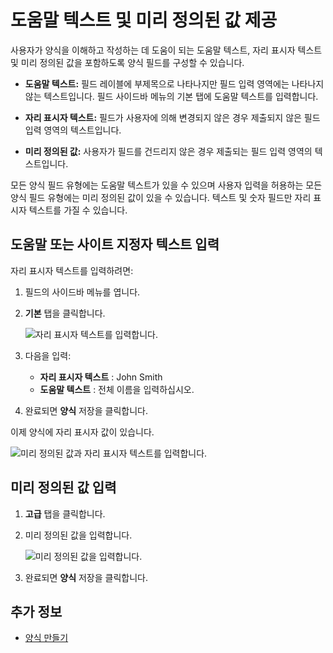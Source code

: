 # 도움말 텍스트 및 미리 정의된 값 제공

사용자가 양식을 이해하고 작성하는 데 도움이 되는 도움말 텍스트, 자리 표시자 텍스트 및 미리 정의된 값을 포함하도록 양식 필드를 구성할 수 있습니다.

* **도움말 텍스트:** 필드 레이블에 부제목으로 나타나지만 필드 입력 영역에는 나타나지 않는 텍스트입니다. 필드 사이드바 메뉴의 기본 탭에 도움말 텍스트를 입력합니다.

* **자리 표시자 텍스트:** 필드가 사용자에 의해 변경되지 않은 경우 제출되지 않은 필드 입력 영역의 텍스트입니다.

* **미리 정의된 값:** 사용자가 필드를 건드리지 않은 경우 제출되는 필드 입력 영역의 텍스트입니다.

모든 양식 필드 유형에는 도움말 텍스트가 있을 수 있으며 사용자 입력을 허용하는 모든 양식 필드 유형에는 미리 정의된 값이 있을 수 있습니다. 텍스트 및 숫자 필드만 자리 표시자 텍스트를 가질 수 있습니다.

## 도움말 또는 사이트 지정자 텍스트 입력

자리 표시자 텍스트를 입력하려면:

1. 필드의 사이드바 메뉴를 엽니다.
1. **기본** 탭을 클릭합니다.

    ![자리 표시자 텍스트를 입력합니다.](./providing-help-text-and-predefined-values/images/01.png)

1. 다음을 입력:

    * **자리 표시자 텍스트** : John Smith
    * **도움말 텍스트** : 전체 이름을 입력하십시오.

1. 완료되면 **양식** 저장을 클릭합니다.

이제 양식에 자리 표시자 값이 있습니다.

![미리 정의된 값과 자리 표시자 텍스트를 입력합니다.](./providing-help-text-and-predefined-values/images/02.png)

## 미리 정의된 값 입력

1. **고급** 탭을 클릭합니다.
1. 미리 정의된 값을 입력합니다.

    ![미리 정의된 값을 입력합니다.](./providing-help-text-and-predefined-values/images/03.png)

1. 완료되면 **양식** 저장을 클릭합니다.

## 추가 정보

* [양식 만들기](./creating-forms.md)
